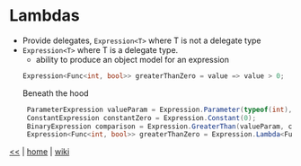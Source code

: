 # Lambdas

+ Provide delegates, `Expression<T>` where T is not a delegate type 
+ `Expression<T>` where T is a delegate type.  
  - ability to produce an object model for an expression 
  ```cs
  Expression<Func<int, bool>> greaterThanZero = value => value > 0;   
  ```
  Beneath the hood 
  ```cs
   ParameterExpression valueParam = Expression.Parameter(typeof(int), "value"); 
   ConstantExpression constantZero = Expression.Constant(0); 
   BinaryExpression comparison = Expression.GreaterThan(valueParam, constantZero); 
   Expression<Func<int, bool>> greaterThanZero = Expression.Lambda<Func<int, bool>>(comparison, valueParam);  
  ```


[<<](../csdotnet.md) 
|
[home](../README.md) 
| 
[wiki](https://github.com/illegitimis/Tutorial/wiki) 

